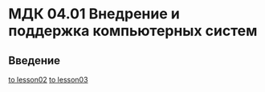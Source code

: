 # МДК 04.01 Внедрение и поддержка компьютерных систем
## Введение
[to lesson02](./Bash/Lesson02/lesson02.md)
[to lesson03](Bash/Lesson03/lesson03.md)
